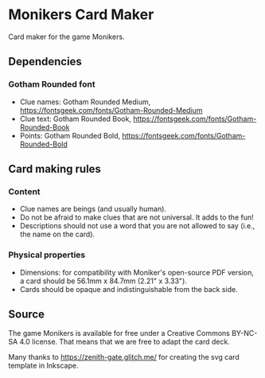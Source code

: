 # Monikers Card Maker
Card maker for the game Monikers.

## Dependencies
### Gotham Rounded font
* Clue names: Gotham Rounded Medium, https://fontsgeek.com/fonts/Gotham-Rounded-Medium
* Clue text: Gotham Rounded Book, https://fontsgeek.com/fonts/Gotham-Rounded-Book
* Points: Gotham Rounded Bold, https://fontsgeek.com/fonts/Gotham-Rounded-Bold

## Card making rules
### Content
* Clue names are beings (and usually human).
* Do not be afraid to make clues that are not universal. It adds to the fun!
* Descriptions should not use a word that you are not allowed to say (i.e., the name on the card).

### Physical properties
* Dimensions: for compatibility with Moniker's open-source PDF version, a card should be 56.1mm x 84.7mm (2.21" x 3.33"). 
* Cards should be opaque and indistinguishable from the back side.

## Source
The game Monikers is available for free under a Creative Commons BY-NC-SA 4.0 license. That means that we are free to adapt the card deck.

Many thanks to https://zenith-gate.glitch.me/ for creating the svg card template in Inkscape.
